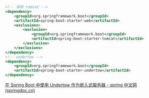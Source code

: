 ```xml
<!-- 排除 tomcat -->
<dependency>
    <groupId>org.springframework.boot</groupId>
    <artifactId>spring-boot-starter-web</artifactId>
    <exclusions>
        <exclusion>
            <groupId>org.springframework.boot</groupId>
            <artifactId>spring-boot-starter-tomcat</artifactId>					
        </exclusion>
    </exclusions>
</dependency>
<!-- undertow -->
<dependency>
    <groupId>org.springframework.boot</groupId>
    <artifactId>spring-boot-starter-undertow</artifactId>
</dependency>
```

[在 Spring Boot 中使用 Undertow 作为嵌入式服务器 - spring 中文网 (springdoc.cn)](https://springdoc.cn/spring-boot-undertow/)